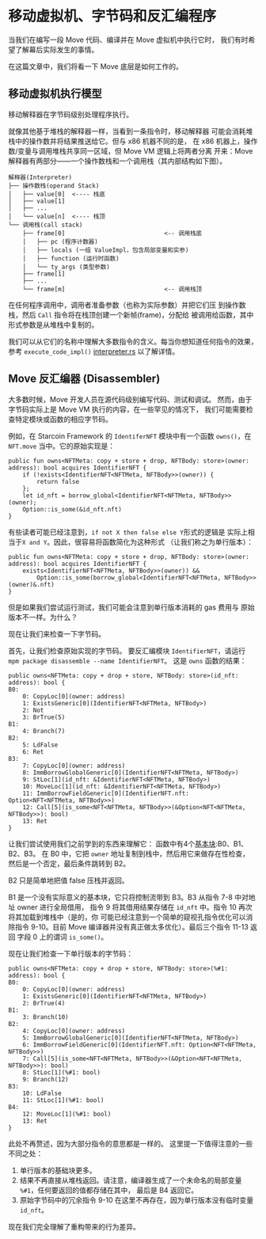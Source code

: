 # 移动虚拟机、字节码和反汇编程序
当我们在编写一段 Move 代码、编译并在 Move 虚拟机中执行它时，
我们有时希望了解幕后实际发生的事情。

在这篇文章中，我们将看一下 Move 底层是如何工作的。

## 移动虚拟机执行模型
移动解释器在字节码级别处理程序执行。

就像其他基于堆栈的解释器一样，当看到一条指令时，移动解释器
可能会消耗堆栈中的操作数并将结果推送给它。但与 x86 机器不同的是，
在 x86 机器上，操作数/变量与调用堆栈共享同一区域，但 Move VM 逻辑上将两者分离
开来：Move 解释器有两部分——一个操作数栈和一个调用栈（其内部结构如下图）。

```
解释器(Interpreter)
├── 操作数栈(operand Stack)
│   ├── value[0]  <---- 栈底
│   ├── value[1]
│   ├── ...
│   └── value[n]  <---- 栈顶
└── 调用栈(call stack)
    ├── frame[0]                            <-- 调用栈底
    │   ├── pc (程序计数器)
    │   ├── locals (一组 ValueImpl，包含局部变量和实参)
    │   ├── function (运行时函数)
    │   └── ty_args (类型参数)
    ├── frame[1]
    ├── ...
    └── frame[m]                            <-- 调用栈顶
```

在任何程序调用中，调用者准备参数（也称为实际参数）并把它们压
到操作数栈，然后 `Call` 指令将在栈顶创建一个新帧(frame)，分配给
被调用给函数，其中形式参数是从堆栈中复制的。

我们可以从它们的名称中理解大多数指令的含义。每当你想知道任何指令的效果，参考 `execute_code_impl()`
[interpreter.rs](https://github.com/starcoinorg/move/blob/main/language/move-vm/runtime/src/move_vm.rs)
以了解详情。

## Move 反汇编器 (Disassembler)
大多数时候，Move 开发人员在源代码级别编写代码、测试和调试。
然而，由于字节码实际上是 Move VM 执行的内容，在一些罕见的情况下，
我们可能需要检查特定模块或函数的相应字节码。

例如，在 Starcoin Framework 的 `IdentiferNFT` 模块中有一个函数 `owns()`，在
`NFT.move` 当中。它的原始实现是：
```
public fun owns<NFTMeta: copy + store + drop, NFTBody: store>(owner: address): bool acquires IdentifierNFT {
    if (!exists<IdentifierNFT<NFTMeta, NFTBody>>(owner)) {
        return false
    };
    let id_nft = borrow_global<IdentifierNFT<NFTMeta, NFTBody>>(owner);
    Option::is_some(&id_nft.nft)
}
```


有些读者可能已经注意到，`if not X then false else Y`形式的逻辑是
实际上相当于`X and Y`。因此，很容易将函数简化为这种形式
（让我们称之为单行版本）：
```
public fun owns<NFTMeta: copy + store + drop, NFTBody: store>(owner: address): bool acquires IdentifierNFT {
    exists<IdentifierNFT<NFTMeta, NFTBody>>(owner)) && 
        Option::is_some(borrow_global<IdentifierNFT<NFTMeta, NFTBody>>(owner)&.nft)
}
```

但是如果我们尝试运行测试，我们可能会注意到单行版本消耗的 gas 费用与
原始版本不一样。为什么？

现在让我们来检查一下字节码。

首先，让我们检查原始实现的字节码。
要反汇编模块 `IdentifierNFT`，请运行 `mpm package disassemble --name IdentifierNFT`。
这是 `owns` 函数的结果：
```
public owns<NFTMeta: copy + drop + store, NFTBody: store>(id_nft: address): bool {
B0:
    0: CopyLoc[0](owner: address)
    1: ExistsGeneric[0](IdentifierNFT<NFTMeta, NFTBody>)
    2: Not
    3: BrTrue(5)
B1:
    4: Branch(7)
B2:
    5: LdFalse
    6: Ret
B3:
    7: CopyLoc[0](owner: address)
    8: ImmBorrowGlobalGeneric[0](IdentifierNFT<NFTMeta, NFTBody>)
    9: StLoc[1](id_nft: &IdentifierNFT<NFTMeta, NFTBody>)
    10: MoveLoc[1](id_nft: &IdentifierNFT<NFTMeta, NFTBody>)
    11: ImmBorrowFieldGeneric[0](IdentifierNFT.nft: Option<NFT<NFTMeta, NFTBody>>)
    12: Call[5](is_some<NFT<NFTMeta, NFTBody>>(&Option<NFT<NFTMeta, NFTBody>>): bool)
    13: Ret
}
```

让我们尝试使用我们之前学到的东西来理解它：
函数中有4个[基本块](https://en.wikipedia.org/wiki/Basic_block):B0、B1、B2、B3。
在 B0 中，它把 `owner` 地址复制到栈中，然后用它来做存在性检查，
然后是一个否定，最后条件跳转到 B2。

B2 只是简单地把值 false 压栈并返回。

B1 是一个没有实际意义的基本块，它只将控制流带到 B3。B3 从指令 7-8 中对地址 owner 进行全局借用，
指令 9 将其借用结果存储在 `id_nft` 中。指令 10 再次将其加载到堆栈中（是的，你
可能已经注意到一个简单的窥视孔指令优化可以消除指令 9-10。目前 Move
编译器并没有真正做太多优化）。最后三个指令 11-13 返回
字段 0 上的谓词 `is_some()`。

现在让我们检查一下单行版本的字节码：
```
public owns<NFTMeta: copy + drop + store, NFTBody: store>(%#1: address): bool {
B0:
    0: CopyLoc[0](owner: address)
    1: ExistsGeneric[0](IdentifierNFT<NFTMeta, NFTBody>)
    2: BrTrue(4)
B1:
    3: Branch(10)
B2:
    4: CopyLoc[0](owner: address)
    5: ImmBorrowGlobalGeneric[0](IdentifierNFT<NFTMeta, NFTBody>)
    6: ImmBorrowFieldGeneric[0](IdentifierNFT.nft: Option<NFT<NFTMeta, NFTBody>>)
    7: Call[5](is_some<NFT<NFTMeta, NFTBody>>(&Option<NFT<NFTMeta, NFTBody>>): bool)
    8: StLoc[1](%#1: bool)
    9: Branch(12)
B3:
    10: LdFalse
    11: StLoc[1](%#1: bool)
B4:
    12: MoveLoc[1](%#1: bool)
    13: Ret
}
```

此处不再赘述，因为大部分指令的意思都是一样的。
这里提一下值得注意的一些不同之处：
1. 单行版本的基础块更多。
2. 结果不再直接从堆栈返回。请注意，编译器生成了一个未命名的局部变量 `%#1`，任何要返回的值都存储在其中，
  最后是 B4 返回它。
3. 原始字节码中的冗余指令 9-10 在这里不再存在，因为单行版本没有临时变量`id_nft`。

现在我们完全理解了重构带来的行为差异。
